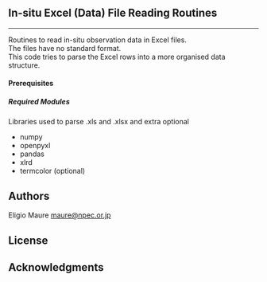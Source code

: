 ## In-situ Excel (Data) File Reading Routines
--- 
Routines to read in-situ observation data in Excel files.    
The files have no standard format.   
This code tries to parse the Excel rows into a more organised data structure. 

#### Prerequisites
##### Required Modules
Libraries used to parse .xls and .xlsx and extra optional 

  - numpy
  - openpyxl
  - pandas
  - xlrd
  - termcolor (optional)


## Authors

Eligio Maure <maure@npec.or.jp>

## License


## Acknowledgments

